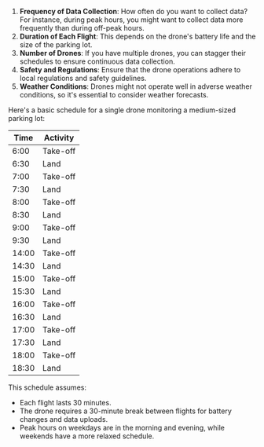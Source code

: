1. **Frequency of Data Collection**: How often do you want to collect data? For instance, during peak hours, you might want to collect data more frequently than during off-peak hours.
2. **Duration of Each Flight**: This depends on the drone's battery life and the size of the parking lot.
3. **Number of Drones**: If you have multiple drones, you can stagger their schedules to ensure continuous data collection.
4. **Safety and Regulations**: Ensure that the drone operations adhere to local regulations and safety guidelines.
5. **Weather Conditions**: Drones might not operate well in adverse weather conditions, so it's essential to consider weather forecasts.

Here's a basic schedule for a single drone monitoring a medium-sized parking lot:

| Time  | Activity |
| ----- | -------- |
| 6:00  | Take-off |
| 6:30  | Land     |
| 7:00  | Take-off |
| 7:30  | Land     |
| 8:00  | Take-off |
| 8:30  | Land     |
| 9:00  | Take-off |
| 9:30  | Land     |
| 14:00 | Take-off |
| 14:30 | Land     |
| 15:00 | Take-off |
| 15:30 | Land     |
| 16:00 | Take-off |
| 16:30 | Land     |
| 17:00 | Take-off |
| 17:30 | Land     |
| 18:00 | Take-off |
| 18:30 | Land     |

This schedule assumes:

- Each flight lasts 30 minutes.
- The drone requires a 30-minute break between flights for battery changes and data uploads.
- Peak hours on weekdays are in the morning and evening, while weekends have a more relaxed schedule.
